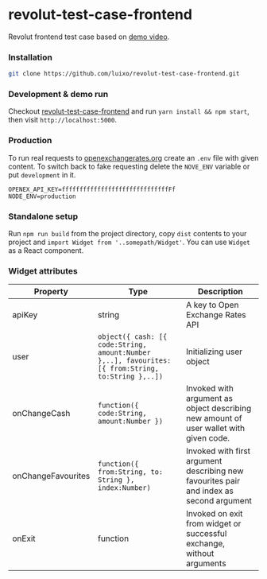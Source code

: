 # revolut-test-case-frontend

Revolut frontend test case based on [demo video](https://www.youtube.com/watch?v=c0zPSiKYipc&t=29s).

### Installation

```bash
git clone https://github.com/luixo/revolut-test-case-frontend.git
```

### Development & demo run

Checkout [revolut-test-case-frontend](https://github.com/luixo/revolut-test-case-frontend) and run `yarn install && npm start`, then visit `http://localhost:5000`.

### Production

To run real requests to [openexchangerates.org](openexchangerates.org) create an `.env` file with given content. To switch back to fake requesting delete the `NOVE_ENV` variable or put `development` in it.
```
OPENEX_API_KEY=ffffffffffffffffffffffffffffffFf
NODE_ENV=production
```

### Standalone setup
Run `npm run build` from the project directory, copy `dist` contents to your project and `import Widget from '..somepath/Widget'`. You can use `Widget` as a React component.

### Widget attributes

| Property | Type | Description |
| ---- | ---- | ---- |
| apiKey | string | A key to Open Exchange Rates API |
| user | `object({ cash: [{ code:String, amount:Number },..], favourites: [{ from:String, to:String },..])` | Initializing user object  |
| onChangeCash | `function({ code:String, amount:Number })` | Invoked with argument as object describing new amount of user wallet with given code.|
| onChangeFavourites | `function({ from:String, to: String }, index:Number)` | Invoked with first argument describing new favourites pair and index as second argument |
| onExit | function | Invoked on exit from widget or successful exchange, without arguments |